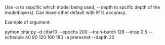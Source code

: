 Use -a to sepcific which model being used, --depth to spcific depth of the model(layers). Can leave other default with 91% accuracy. 

Example of argument:

python cifar.py -d cifar10 --epochs 200 --train-batch 128 --drop 0.5 --schedule 40 80 120 160 180 -a preresnet --depth 20
